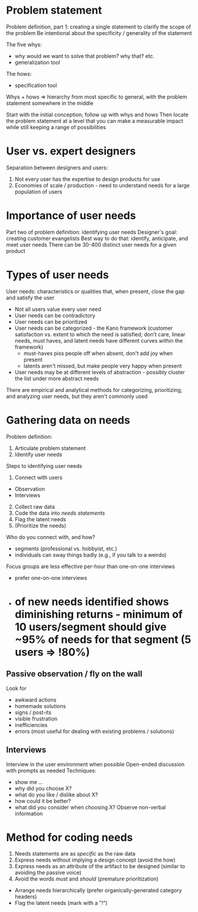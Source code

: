 # Problem statement
Problem definition, part 1: creating a single statement to clarify the scope of the problem
Be intentional about the specificity / generality of the statement

The five whys:
* why would we want to solve that problem? why that? etc.
* generalization tool

The hows:
* specification tool

Whys + hows => hierarchy from most specific to general, with the problem statement somewhere in the middle

Start with the initial conception; follow up with whys and hows
Then locate the problem statement at a level that you can make a measurable impact while still keeping a range of possibilities

# User vs. expert designers
Separation between designers and users:
1. Not every user has the expertise to design products for use
2. Economies of scale / production - need to understand needs for a large population of users

# Importance of user needs
Part two of problem definition: identifying user needs
Designer's goal: creating customer evangelists
Best way to do that: identify, anticipate, and meet user needs
There can be 30-400 distinct user needs for a given product

# Types of user needs
User needs: characteristics or qualities that, when present, close the gap and satisfy the user
* Not all users value every user need
* User needs can be contradictory
* User needs can be prioritized
* User needs can be categorized - the Kano framework (customer satisfaction vs. extent to which the need is satisfied; don't care, linear needs, must haves, and latent needs have different curves within the framework)
  * must-haves piss people off when absent, don't add joy when present
  * latents aren't missed, but make people very happy when present
* User needs may be at different levels of abstraction - possibly cluster the list under more abstract needs

There are empirical and analytical methods for categorizing, prioritizing, and analyzing user needs, but they aren't commonly used

# Gathering data on needs
Problem definition:
1. Articulate problem statement
2. Identify user needs

Steps to identifying user needs
1. Connect with users
  * Observation
  * Interviews
2. Collect raw data
3. Code the data into *needs statements*
4. Flag the latent needs
5. (Prioritize the needs)

Who do you connect with, and how? 
* segments (professional vs. hobbyist, etc.)
* individuals can sway things badly (e.g., if you talk to a weirdo)

Focus groups are less effective per-hour than one-on-one interviews
* prefer one-on-one interviews
* # of new needs identified shows diminishing returns - minimum of 10 users/segment should give ~95% of needs for that segment (5 users => !80%)

## Passive observation / fly on the wall
Look for
* awkward actions
* homemade solutions
* signs / post-its
* visible frustration
* inefficiencies
* errors
(most useful for dealing with existing problems / solutions)

## Interviews
Interview in the user environment when possible
Open-ended discussion with prompts as needed
Techniques:
* show me ...
* why did you choose X?
* what do you like / dislike about X?
* how could it be better?
* what did you consider when choosing X?
Observe non-verbal information

# Method for coding needs
1. Needs statements are as *specific* as the raw data
2. Express needs without implying a design concept (avoid the how)
3. Express needs as an attribute of the artifact to be designed (similar to avoiding the passive voice)
4. Avoid the words *must* and *should* (premature prioritization)

* Arrange needs hierarchically (prefer organically-generated category headers)
* Flag the latent needs (mark with a "!")

